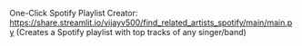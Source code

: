 One-Click Spotify Playlist Creator: https://share.streamlit.io/vijayv500/find_related_artists_spotify/main/main.py
(Creates a Spotify playlist with top tracks of any singer/band)

